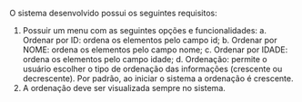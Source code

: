 O sistema desenvolvido possui os seguintes requisitos:
  1. Possuir um menu com as seguintes opções e funcionalidades:
    a. Ordenar por ID: ordena os elementos pelo campo id;
    b. Ordenar por NOME: ordena os elementos pelo campo nome;
    c. Ordenar por IDADE: ordena os elementos pelo campo idade;
    d. Ordenação: permite o usuário escolher o tipo de ordenação das informações (crescente ou decrescente). Por padrão, ao iniciar o sistema a ordenação é crescente.
  3. A ordenação deve ser visualizada sempre no sistema.
